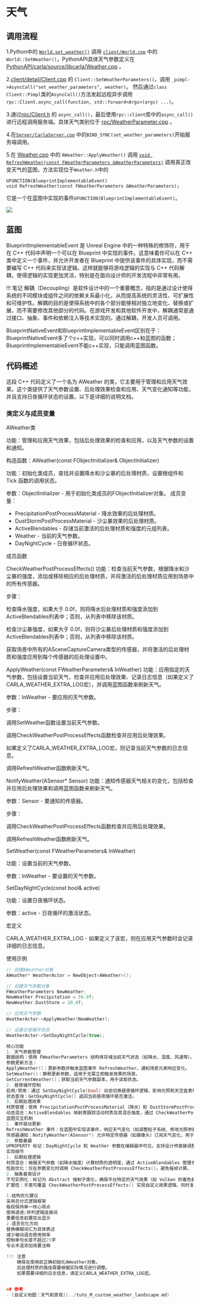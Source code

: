 # 天气

## 调用流程


1.Python中的 [`World.set_weather()`](https://github.com/OpenHUTB/carla_doc/blob/87d6e1d34ea0f6df2a32525a164f6d657b6319fd/src/examples/dynamic_weather.py#L166) 调用 [`client/World.cpp`](https://github.com/OpenHUTB/carla_cpp/blob/cd67e7a09f047dc9b0826f94c10f3232fc37bda6/LibCarla/source/carla/client/World.cpp#L90) 中的`World::SetWeather()`，PythonAPI具体天气参数定义在 [PythonAPI/carla/source/libcarla/Weather.cpp](https://github.com/OpenHUTB/carla_cpp/blob/dev/PythonAPI/carla/source/libcarla/Weather.cpp) 。

2.[client/detail/Client.cpp](https://github.com/OpenHUTB/carla_cpp/blob/dev/LibCarla/source/carla/client/detail/Client.cpp) 的 `Client::SetWeatherParameters()`，调用 `_pimpl->AsyncCall("set_weather_parameters", weather)`。
然后通过`class Client::Pimpl`类的`AsyncCall()`方法发起远程异步调用`rpc::Client.async_call(function, std::forward<Args>(args) ...)`。

3.通过[rpc/Client.h](https://github.com/OpenHUTB/carla_cpp/blob/cd67e7a09f047dc9b0826f94c10f3232fc37bda6/LibCarla/source/carla/rpc/Client.h#L69) 的 `async_call()`，最后使用`rpc::client`库中的`async_call()`进行远程调用服务端。具体天气类别位于 [rpc/WeatherParameter.cpp](https://github.com/OpenHUTB/carla_cpp/blob/dev/LibCarla/source/carla/rpc/WeatherParameters.cpp) 。

4.在[`Server/CarlaServer.cpp`](https://github.com/OpenHUTB/carla_cpp/blob/dev/Unreal/CarlaUE4/Plugins/Carla/Source/Carla/Server/CarlaServer.cpp) 中的`BIND_SYNC(set_weather_parameters)`开始服务端调用。

5.在 [Weather.cpp](https://github.com/OpenHUTB/carla_cpp/blob/cd67e7a09f047dc9b0826f94c10f3232fc37bda6/Unreal/CarlaUE4/Plugins/Carla/Source/Carla/Weather/Weather.cpp#L97C29-L98C1) 中的 `AWeather::ApplyWeather()` 调用 [`void RefreshWeather(const FWeatherParameters &WeatherParameters)`](https://github.com/OpenHUTB/carla_cpp/blob/cd67e7a09f047dc9b0826f94c10f3232fc37bda6/Unreal/CarlaUE4/Plugins/Carla/Source/Carla/Weather/Weather.h#L59C3-L60C1) 调用真正改变天气的蓝图，方法实现位于`Weather.h`中的
```shell
UFUNCTION(BlueprintImplementableEvent)
void RefreshWeather(const FWeatherParameters &WeatherParameters);
```
它是一个在蓝图中实现的事件`UFUNCTION(BlueprintImplementableEvent)`。

![](../img/modules/RefreshWeather.jpg)

## 蓝图
BlueprintImplementableEvent 是 Unreal Engine 中的一种特殊的修饰符，用于在 C++ 代码中声明一个可以在 Blueprint 中实现的事件。这意味着你可以在 C++ 类中定义一个事件，并允许开发者在 Blueprint 中提供该事件的具体实现，而不需要编写 C++ 代码来实现该逻辑。这样就能够将游戏逻辑的实现与 C++ 代码解耦，使得逻辑的实现更加灵活，特别是在面向设计师的开发流程中非常有用。

!!! 笔记
    解耦（Decoupling）是软件设计中的一个重要概念，指的是通过设计使得系统的不同模块或组件之间的依赖关系最小化，从而提高系统的灵活性、可扩展性和可维护性。解耦的目的是使得系统中的各个部分能够相对独立地变化、替换或扩展，而不需要修改其他部分的代码。在游戏开发和其他软件开发中，解耦通常是通过接口、抽象、事件和依赖注入等技术实现的。通过解耦，开发人员可调用。

BlueprintNativeEvent和BlueprintImplementableEvent区别在于：
BlueprintNativeEvent多了个c++实现，可以同时调用c++和蓝图的函数；
BlueprintImplementableEvent不能c++实现，只能调用蓝图函数。



## 代码概述
这段 C++ 代码定义了一个名为 AWeather 的类，它主要用于管理和应用天气效果。这个类提供了天气参数设置、后处理效果检查和应用、天气变化通知等功能，并且支持日夜循环状态的设置。以下是详细的说明文档。

### 类定义与成员变量

AWeather类

功能：管理和应用天气效果，包括后处理效果的检查和应用，以及天气参数的设置和通知。

构造函数：AWeather(const FObjectInitializer& ObjectInitializer)

功能：初始化类成员，查找并设置降水和沙尘暴的后处理材质，设置根组件和 Tick 函数的调用状态。

参数：ObjectInitializer - 用于初始化类成员的FObjectInitializer对象。
成员变量：

* PrecipitationPostProcessMaterial - 降水效果的后处理材质。
* DustStormPostProcessMaterial - 沙尘暴效果的后处理材质。
* ActiveBlendables - 存储当前激活的后处理材质和强度的元组列表。
* Weather - 当前的天气参数。
* DayNightCycle - 日夜循环状态。

成员函数

CheckWeatherPostProcessEffects()
功能：检查当前天气参数，根据降水和沙尘暴的强度，添加或移除相应的后处理材质，并将激活的后处理材质应用到场景中的所有传感器。

步骤：

检查降水强度，如果大于 0.0f，则将降水后处理材质和强度添加到ActiveBlendables列表中；否则，从列表中移除该材质。

检查沙尘暴强度，如果大于 0.0f，则将沙尘暴后处理材质和强度添加到ActiveBlendables列表中；否则，从列表中移除该材质。

获取场景中所有的ASceneCaptureCamera类型的传感器，并将激活的后处理材质和强度应用到每个传感器的后处理设置中。

ApplyWeather(const FWeatherParameters& InWeather)
功能：应用指定的天气参数，包括设置当前天气、检查并应用后处理效果、记录日志信息（如果定义了CARLA_WEATHER_EXTRA_LOG宏），并调用蓝图函数来刷新天气。

参数：InWeather - 要应用的天气参数。

步骤：

调用SetWeather函数设置当前天气参数。

调用CheckWeatherPostProcessEffects函数检查并应用后处理效果。

如果定义了CARLA_WEATHER_EXTRA_LOG宏，则记录当前天气参数的日志信息。

调用RefreshWeather函数刷新天气。

NotifyWeather(ASensor* Sensor)
功能：通知传感器天气相关的变化，包括检查并应用后处理效果和调用蓝图函数来刷新天气。

参数：Sensor - 要通知的传感器。

步骤：

调用CheckWeatherPostProcessEffects函数检查并应用后处理效果。

调用RefreshWeather函数刷新天气。

SetWeather(const FWeatherParameters& InWeather)

功能：设置当前的天气参数。

参数：InWeather - 要设置的天气参数。

SetDayNightCycle(const bool& active)

功能：设置日夜循环状态。

参数：active - 日夜循环的激活状态。

宏定义

CARLA_WEATHER_EXTRA_LOG - 如果定义了该宏，则在应用天气参数时会记录详细的日志信息。

使用示例
```cpp
// 创建AWeather对象
AWeather* WeatherActor = NewObject<AWeather>();

// 创建天气参数对象
FWeatherParameters NewWeather;
NewWeather.Precipitation = 50.0f;
NewWeather.DustStorm = 20.0f;

// 应用天气参数
WeatherActor->ApplyWeather(NewWeather);

// 设置日夜循环状态
WeatherActor->SetDayNightCycle(true);

核心功能
1. 天气参数管理
数据结构：使用 FWeatherParameters 结构体存储当前天气状态（如降水、湿度、风速等）。
参数更新方法：
ApplyWeather()：更新参数并触发蓝图事件 RefreshWeather，通知场景元素响应变化。
SetWeather()：静默更新参数，适用于无需立即触发效果的场景。
GetCurrentWeather()：获取当前天气参数副本，用于读取状态。
2. 昼夜循环控制
启用/禁用：通过 SetDayNightCycle(bool) 动态切换昼夜循环逻辑，影响光照和天空盒表现。
状态查询：GetDayNightCycle() 返回当前昼夜循环是否激活。
3. 后期处理效果
材质管理：使用 PrecipitationPostProcessMaterial（降水）和 DustStormPostProcessMaterial（沙尘暴）实现天气视觉特效。
动态混合：ActiveBlendables 映射表跟踪活动材质及其混合强度，通过 CheckWeatherPostProcessEffects() 调整效果的显示强度，实现平滑过渡。
蓝图交互机制
1. 事件驱动更新
RefreshWeather 事件：在蓝图中实现该事件，响应天气变化（如调整粒子系统、修改光照参数）。当调用 ApplyWeather() 或 NotifyWeather() 时自动触发。
传感器通知：NotifyWeather(ASensor*) 允许特定传感器（如摄像头）订阅天气变化，用于触发截图或数据收集。
2. 参数暴露
UPROPERTY 标记：DayNightCycle 和 Weather 参数在编辑器中可见，支持设计师直接调整默认值或进行实时调试。
实现细节
1. 后期处理逻辑
材质混合：根据天气参数（如降水强度）计算材质的透明度，通过 ActiveBlendables 管理多个效果叠加。例如，大雨时增加降水材质的混合权重。
性能优化：仅在参数变化时调用 CheckWeatherPostProcessEffects()，避免每帧计算。
2. 抽象基类设计
不可实例化：标记为 Abstract 强制子类化，确保平台特定的天气效果（如 Vulkan 的着色器差异）可通过派生类实现。
扩展性：子类可覆盖 CheckWeatherPostProcessEffects() 实现自定义效果逻辑，同时复用基类的参数管理。

1.结构优化建议
采用总分式逻辑框架
每段保持单一核心观点
使用递进/并列逻辑连接词
重要信息前置突出显示
2.语言优化方向
替换模糊词汇为具体表述
减少被动语态使用频率
控制单句长度不超过25字
专业术语添加简要注释

!!! 注意
    确保在使用前正确初始化AWeather对象。
    后处理材质的路径需要根据实际情况进行调整。
    如果需要详细的日志信息，请定义CARLA_WEATHER_EXTRA_LOG宏。


## 参考
- [自定义地图：天气和景观](../tuto_M_custom_weather_landscape.md)
